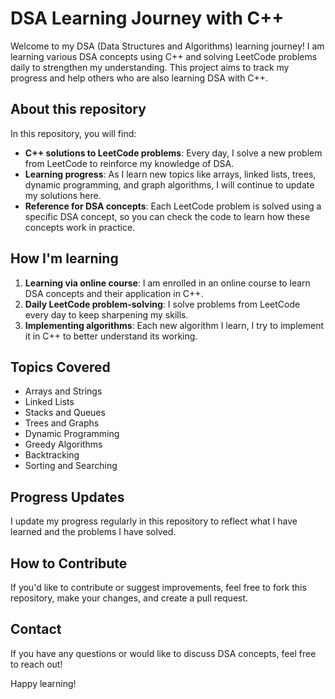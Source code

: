 # DSA Learning Journey with C++

Welcome to my DSA (Data Structures and Algorithms) learning journey! I am learning various DSA concepts using C++ and solving LeetCode problems daily to strengthen my understanding. This project aims to track my progress and help others who are also learning DSA with C++.

## About this repository

In this repository, you will find:
- **C++ solutions to LeetCode problems**: Every day, I solve a new problem from LeetCode to reinforce my knowledge of DSA.
- **Learning progress**: As I learn new topics like arrays, linked lists, trees, dynamic programming, and graph algorithms, I will continue to update my solutions here.
- **Reference for DSA concepts**: Each LeetCode problem is solved using a specific DSA concept, so you can check the code to learn how these concepts work in practice.

## How I'm learning

1. **Learning via online course**: I am enrolled in an online course to learn DSA concepts and their application in C++.
2. **Daily LeetCode problem-solving**: I solve problems from LeetCode every day to keep sharpening my skills.
3. **Implementing algorithms**: Each new algorithm I learn, I try to implement it in C++ to better understand its working.

## Topics Covered

- Arrays and Strings
- Linked Lists
- Stacks and Queues
- Trees and Graphs
- Dynamic Programming
- Greedy Algorithms
- Backtracking
- Sorting and Searching

## Progress Updates

I update my progress regularly in this repository to reflect what I have learned and the problems I have solved.

## How to Contribute

If you'd like to contribute or suggest improvements, feel free to fork this repository, make your changes, and create a pull request.

## Contact

If you have any questions or would like to discuss DSA concepts, feel free to reach out!

Happy learning!


